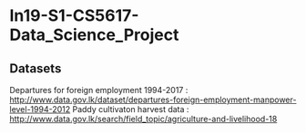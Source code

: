 # In19-S1-CS5617-Data_Science_Project

## Datasets 
Departures for foreign employment 1994-2017 : http://www.data.gov.lk/dataset/departures-foreign-employment-manpower-level-1994-2012
Paddy cultivaton harvest data : http://www.data.gov.lk/search/field_topic/agriculture-and-livelihood-18 
